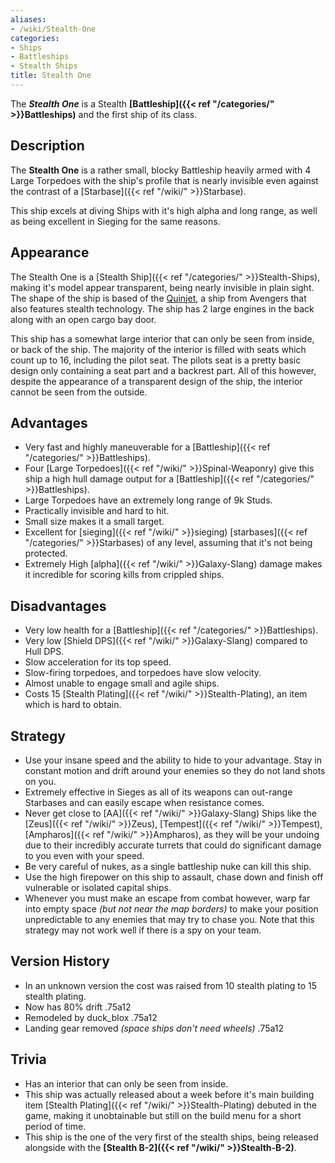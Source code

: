 ```yaml
---
aliases:
- /wiki/Stealth-One
categories:
- Ships
- Battleships
- Stealth Ships
title: Stealth One
---
```


The **_Stealth One_** is a Stealth **[Battleship]({{< ref "/categories/" >}}Battleships)** and the first ship of its class.

## Description

The **Stealth One** is a rather small, blocky Battleship heavily armed with 4 Large Torpedoes with the ship's profile that is nearly invisible even against the contrast of a [Starbase]({{< ref "/wiki/" >}}Starbase).

This ship excels at diving Ships with it's high alpha and long range, as well as being excellent in Sieging for the same reasons.

## Appearance

The Stealth One is a [Stealth Ship]({{< ref "/categories/" >}}Stealth-Ships), making it's model appear transparent, being nearly invisible in plain sight. The shape of the ship is based of the [Quinjet](https://marvel.fandom.com/wiki/Quinjet), a ship from Avengers that also features stealth technology. The ship has 2 large engines in the back along with an open cargo bay door.

This ship has a somewhat large interior that can only be seen from inside, or back of the ship. The majority of the interior is filled with seats which count up to 16, including the pilot seat. The pilots seat is a pretty basic design only containing a seat part and a backrest part. All of this however, despite the appearance of a transparent design of the ship, the interior cannot be seen from the outside.

## Advantages

- Very fast and highly maneuverable for a [Battleship]({{< ref "/categories/" >}}Battleships).
- Four [Large Torpedoes]({{< ref "/wiki/" >}}Spinal-Weaponry) give this ship a high hull damage output for a [Battleship]({{< ref "/categories/" >}}Battleships).
- Large Torpedoes have an extremely long range of 9k Studs.
- Practically invisible and hard to hit.
- Small size makes it a small target.
- Excellent for [sieging]({{< ref "/wiki/" >}}sieging) [starbases]({{< ref "/categories/" >}}Starbases) of any level, assuming that it's not being protected.
- Extremely High [alpha]({{< ref "/wiki/" >}}Galaxy-Slang) damage makes it incredible for scoring kills from crippled ships.

## Disadvantages

- Very low health for a [Battleship]({{< ref "/categories/" >}}Battleships).
- Very low [Shield DPS]({{< ref "/wiki/" >}}Galaxy-Slang) compared to Hull DPS.
- Slow acceleration for its top speed.
- Slow-firing torpedoes, and torpedoes have slow velocity.
- Almost unable to engage small and agile ships.
- Costs 15 [Stealth Plating]({{< ref "/wiki/" >}}Stealth-Plating), an item which is hard to obtain.

## Strategy

- Use your insane speed and the ability to hide to your advantage. Stay in constant motion and drift around your enemies so they do not land shots on you.
- Extremely effective in Sieges as all of its weapons can out-range Starbases and can easily escape when resistance comes.
- Never get close to [AA]({{< ref "/wiki/" >}}Galaxy-Slang) Ships like the [Zeus]({{< ref "/wiki/" >}}Zeus), [Tempest]({{< ref "/wiki/" >}}Tempest), [Ampharos]({{< ref "/wiki/" >}}Ampharos), as they will be your undoing due to their incredibly accurate turrets that could do significant damage to you even with your speed.
- Be very careful of nukes, as a single battleship nuke can kill this ship.
- Use the high firepower on this ship to assault, chase down and finish off vulnerable or isolated capital ships.
- Whenever you must make an escape from combat however, warp far into empty space _(but not near the map borders)_ to make your position unpredictable to any enemies that may try to chase you. Note that this strategy may not work well if there is a spy on your team.

## Version History 

- In an unknown version the cost was raised from 10 stealth plating to 15 stealth plating.
- Now has 80% drift .75a12
- Remodeled by duck_blox .75a12
- Landing gear removed _(space ships don't need wheels)_ .75a12

## Trivia

- Has an interior that can only be seen from inside.
- This ship was actually released about a week before it's main building item [Stealth Plating]({{< ref "/wiki/" >}}Stealth-Plating) debuted in the game, making it unobtainable but still on the build menu for a short period of time.
- This ship is the one of the very first of the stealth ships, being released alongside with the **[Stealth B-2]({{< ref "/wiki/" >}}Stealth-B-2)**.